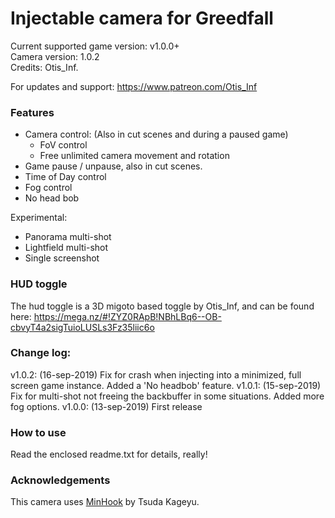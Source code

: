 Injectable camera for Greedfall
============================

Current supported game version: v1.0.0+  
Camera version: 1.0.2  
Credits: Otis_Inf.  

For updates and support: https://www.patreon.com/Otis_Inf

### Features

- Camera control: (Also in cut scenes and during a paused game)
	- FoV control
	- Free unlimited camera movement and rotation 
- Game pause / unpause, also in cut scenes. 
- Time of Day control
- Fog control
- No head bob

Experimental:
- Panorama multi-shot
- Lightfield multi-shot
- Single screenshot

### HUD toggle

The hud toggle is a 3D migoto based toggle by Otis_Inf, and can be found here:
https://mega.nz/#!ZYZ0RApB!NBhLBq6--OB-cbvyT4a2sigTuioLUSLs3Fz35liic6o

### Change log:
v1.0.2: (16-sep-2019) Fix for crash when injecting into a minimized, full screen game instance. Added a 'No headbob' feature.
v1.0.1: (15-sep-2019) Fix for multi-shot not freeing the backbuffer in some situations. Added more fog options.
v1.0.0: (13-sep-2019) First release

### How to use
Read the enclosed readme.txt for details, really! 

### Acknowledgements
This camera uses [MinHook](https://github.com/TsudaKageyu/minhook) by Tsuda Kageyu.
